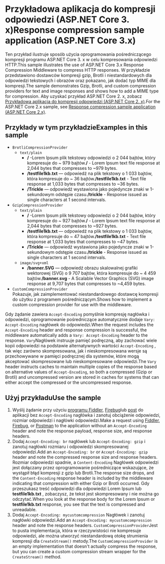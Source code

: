 # <a name="response-compression-sample-application-aspnet-core-3x"></a><span data-ttu-id="386f5-101">Przykładowa aplikacja do kompresji odpowiedzi (ASP.NET Core 3. x)</span><span class="sxs-lookup"><span data-stu-id="386f5-101">Response compression sample application (ASP.NET Core 3.x)</span></span>

<span data-ttu-id="386f5-102">Ten przykład ilustruje sposób użycia oprogramowania pośredniczącego kompresji programu ASP.NET Core 3. x w celu kompresowania odpowiedzi HTTP.</span><span class="sxs-lookup"><span data-stu-id="386f5-102">This sample illustrates the use of ASP.NET Core 3.x Response Compression Middleware to compress HTTP responses.</span></span> <span data-ttu-id="386f5-103">W przykładzie przedstawiono dostawców kompresji gzip, Brotli i niestandardowych dla odpowiedzi tekstowych i obrazów oraz pokazano, jak dodać typ MIME dla kompresji.</span><span class="sxs-lookup"><span data-stu-id="386f5-103">The sample demonstrates Gzip, Brotli, and custom compression providers for text and image responses and shows how to add a MIME type for compression.</span></span> <span data-ttu-id="386f5-104">Aby uzyskać przykład ASP.NET Core 2. x, zobacz [Przykładowa aplikacja do kompresji odpowiedzi (ASP.NET Core 2. x)](https://github.com/dotnet/AspNetCore.Docs/tree/main/aspnetcore/performance/response-compression/samples/2.x).</span><span class="sxs-lookup"><span data-stu-id="386f5-104">For the ASP.NET Core 2.x sample, see [Response compression sample application (ASP.NET Core 2.x)](https://github.com/dotnet/AspNetCore.Docs/tree/main/aspnetcore/performance/response-compression/samples/2.x).</span></span>

## <a name="examples-in-this-sample"></a><span data-ttu-id="386f5-105">Przykłady w tym przykładzie</span><span class="sxs-lookup"><span data-stu-id="386f5-105">Examples in this sample</span></span>

* `BrotliCompressionProvider`
  * `text/plain`
    * <span data-ttu-id="386f5-106">**/** -Lorem Ipsum plik tekstowy odpowiedzi o 2 044 bajtów, który kompresuje do ~ 979 bajtów.</span><span class="sxs-lookup"><span data-stu-id="386f5-106">**/** - Lorem Ipsum text file response at 2,044 bytes that compresses to ~979 bytes.</span></span>
    * <span data-ttu-id="386f5-107">**/testfile1kb.txt** — odpowiedź na plik tekstowy o 1 033 bajtów, która kompresuje do ~ 36 bajtów.</span><span class="sxs-lookup"><span data-stu-id="386f5-107">**/testfile1kb.txt** - Text file response at 1,033 bytes that compresses to ~36 bytes.</span></span>
    * <span data-ttu-id="386f5-108">**/Trickle** — odpowiedź wystawiona jako pojedyncze znaki w 1-sekundowym odstępie czasu.</span><span class="sxs-lookup"><span data-stu-id="386f5-108">**/trickle** - Response issued as single characters at 1 second intervals.</span></span>
* `GzipCompressionProvider`
  * `text/plain`
    * <span data-ttu-id="386f5-109">**/** -Lorem Ipsum plik tekstowy odpowiedzi o 2 044 bajtów, który kompresuje do ~ 927 bajtów.</span><span class="sxs-lookup"><span data-stu-id="386f5-109">**/** - Lorem Ipsum text file response at 2,044 bytes that compresses to ~927 bytes.</span></span>
    * <span data-ttu-id="386f5-110">**/testfile1kb.txt** — odpowiedź na plik tekstowy o 1 033 bajtów, która kompresuje do ~ 47 bajtów.</span><span class="sxs-lookup"><span data-stu-id="386f5-110">**/testfile1kb.txt** - Text file response at 1,033 bytes that compresses to ~47 bytes.</span></span>
    * <span data-ttu-id="386f5-111">**/Trickle** — odpowiedź wystawiona jako pojedyncze znaki w 1-sekundowym odstępie czasu.</span><span class="sxs-lookup"><span data-stu-id="386f5-111">**/trickle** - Response issued as single characters at 1 second intervals.</span></span>
  * `image/svg+xml`
    * <span data-ttu-id="386f5-112">**/banner.SVG** — odpowiedź obrazu skalowalnej grafiki wektorowej (SVG) o 9 707 bajtów, która kompresuje do ~ 4 459 bajtów.</span><span class="sxs-lookup"><span data-stu-id="386f5-112">**/banner.svg** - A Scalable Vector Graphics (SVG) image response at 9,707 bytes that compresses to ~4,459 bytes.</span></span>
* `CustomCompressionProvider`<br><span data-ttu-id="386f5-113">Pokazuje, jak zaimplementować niestandardowego dostawcę kompresji do użytku z programem pośredniczącym.</span><span class="sxs-lookup"><span data-stu-id="386f5-113">Shows how to implement a custom compression provider for use with the middleware.</span></span>

<span data-ttu-id="386f5-114">Gdy żądanie zawiera `Accept-Encoding` pomyślnie kompresję nagłówka i odpowiedzi, oprogramowanie pośredniczące automatycznie dodaje `Vary: Accept-Encoding` nagłówek do odpowiedzi.</span><span class="sxs-lookup"><span data-stu-id="386f5-114">When the request includes the `Accept-Encoding` header and response compression is successful, the middleware automatically adds a `Vary: Accept-Encoding` header to the response.</span></span> <span data-ttu-id="386f5-115">`Vary`Nagłówek instruuje pamięć podręczną, aby zachować wiele kopii odpowiedzi na podstawie alternatywnych wartości `Accept-Encoding` , tak więc zarówno skompresowana, jak i nieskompresowana wersje są przechowywane w pamięci podręcznej dla systemów, które mogą akceptować skompresowane lub nieskompresowane odpowiedzi.</span><span class="sxs-lookup"><span data-stu-id="386f5-115">The `Vary` header instructs caches to maintain multiple copies of the response based on alternative values of `Accept-Encoding`, so both a compressed (Gzip or Brotli) and uncompressed version are stored in caches for systems that can either accept the compressed or the uncompressed response.</span></span>

## <a name="use-the-sample"></a><span data-ttu-id="386f5-116">Użyj przykładu</span><span class="sxs-lookup"><span data-stu-id="386f5-116">Use the sample</span></span>

1. <span data-ttu-id="386f5-117">Wyślij żądanie przy użyciu [programu Fiddler](https://www.telerik.com/fiddler), [Firebug](https://getfirebug.com/)lub [post](https://www.getpostman.com/) do aplikacji bez `Accept-Encoding` nagłówka i zanotuj obciążenie odpowiedzi, rozmiar odpowiedzi i nagłówki odpowiedzi.</span><span class="sxs-lookup"><span data-stu-id="386f5-117">Make a request using [Fiddler](https://www.telerik.com/fiddler), [Firebug](https://getfirebug.com/), or [Postman](https://www.getpostman.com/) to the application without an `Accept-Encoding` header and note the response payload, response size, and response headers.</span></span>
1. <span data-ttu-id="386f5-118">Dodaj `Accept-Encoding: br` nagłówek lub `Accept-Encoding: gzip` i zanotuj nagłówki rozmiaru i odpowiedzi skompresowanej odpowiedzi.</span><span class="sxs-lookup"><span data-stu-id="386f5-118">Add an `Accept-Encoding: br` or `Accept-Encoding: gzip` header and note the compressed response size and response headers.</span></span> <span data-ttu-id="386f5-119">Rozmiar odpowiedzi spadnie, a `Content-Encoding` Nagłówek odpowiedzi jest dołączany przez oprogramowanie pośredniczące wskazujące, że wystąpił błąd kompresji z gzip lub Brotli.</span><span class="sxs-lookup"><span data-stu-id="386f5-119">The response size drops, and the `Content-Encoding` response header is included by the middleware indicating that compression with either Gzip or Brotli occurred.</span></span> <span data-ttu-id="386f5-120">Gdy przeszukasz treść odpowiedzi dla odpowiedzi Lorem Ipsum lub **testfile1kb.txt** , zobaczysz, że tekst jest skompresowany i nie można go odczytać.</span><span class="sxs-lookup"><span data-stu-id="386f5-120">When you look at the response body for the Lorem Ipsum or **testfile1kb.txt** response, you see that the text is compressed and unreadable.</span></span>
1. <span data-ttu-id="386f5-121">Dodaj `Accept-Encoding: mycustomcompression` Nagłówek i zanotuj nagłówki odpowiedzi.</span><span class="sxs-lookup"><span data-stu-id="386f5-121">Add an `Accept-Encoding: mycustomcompression` header and note the response headers.</span></span> <span data-ttu-id="386f5-122">`CustomCompressionProvider`Jest to pusta implementacja, która w rzeczywistości nie kompresuje odpowiedzi, ale można utworzyć niestandardową otokę strumienia kompresji dla `CreateStream()` metody.</span><span class="sxs-lookup"><span data-stu-id="386f5-122">The `CustomCompressionProvider` is an empty implementation that doesn't actually compress the response, but you can create a custom compression stream wrapper for the `CreateStream()` method.</span></span>
